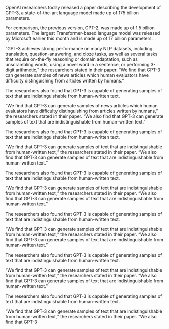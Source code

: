 OpenAI researchers today released a paper describing the development of GPT-3, a state-of-the-art language model made up of 175 billion parameters.

For comparison, the previous version, GPT-2, was made up of 1.5 billion parameters. The largest Transformer-based language model was released by Microsoft earlier this month and is made up of 17 billion parameters.

“GPT-3 achieves strong performance on many NLP datasets, including translation, question-answering, and cloze tasks, as well as several tasks that require on-the-fly reasoning or domain adaptation, such as unscrambling words, using a novel word in a sentence, or performing 3-digit arithmetic,” the researchers stated in their paper. “We find that GPT-3 can generate samples of news articles which human evaluators have difficulty distinguishing from articles written by humans.”

The researchers also found that GPT-3 is capable of generating samples of text that are indistinguishable from human-written text.

“We find that GPT-3 can generate samples of news articles which human evaluators have difficulty distinguishing from articles written by humans,” the researchers stated in their paper. “We also find that GPT-3 can generate samples of text that are indistinguishable from human-written text.”

The researchers also found that GPT-3 is capable of generating samples of text that are indistinguishable from human-written text.

“We find that GPT-3 can generate samples of text that are indistinguishable from human-written text,” the researchers stated in their paper. “We also find that GPT-3 can generate samples of text that are indistinguishable from human-written text.”

The researchers also found that GPT-3 is capable of generating samples of text that are indistinguishable from human-written text.

“We find that GPT-3 can generate samples of text that are indistinguishable from human-written text,” the researchers stated in their paper. “We also find that GPT-3 can generate samples of text that are indistinguishable from human-written text.”

The researchers also found that GPT-3 is capable of generating samples of text that are indistinguishable from human-written text.

“We find that GPT-3 can generate samples of text that are indistinguishable from human-written text,” the researchers stated in their paper. “We also find that GPT-3 can generate samples of text that are indistinguishable from human-written text.”

The researchers also found that GPT-3 is capable of generating samples of text that are indistinguishable from human-written text.

“We find that GPT-3 can generate samples of text that are indistinguishable from human-written text,” the researchers stated in their paper. “We also find that GPT-3 can generate samples of text that are indistinguishable from human-written text.”

The researchers also found that GPT-3 is capable of generating samples of text that are indistinguishable from human-written text.

“We find that GPT-3 can generate samples of text that are indistinguishable from human-written text,” the researchers stated in their paper. “We also find that GPT-3
